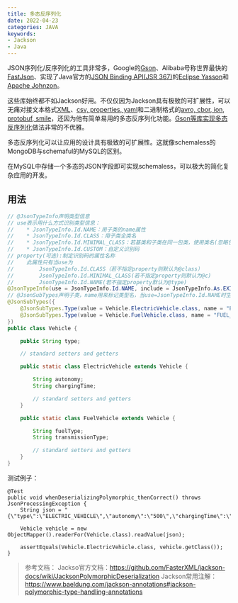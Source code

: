 ```yaml
---
title: 多态反序列化
date: 2022-04-23
categories: JAVA
keywords:
- Jackson
- Java
---
```


JSON序列化/反序列化的工具非常多，Google的[Gson](https://github.com/google/gson)、Alibaba号称世界最快的[FastJson](https://github.com/alibaba/fastjson)、实现了Java官方的[JSON Binding API(JSR 367)](https://javaee.github.io/jsonb-spec/)的[Eclipse Yasson](https://github.com/eclipse-ee4j/yasson)和[Apache Johnzon](https://github.com/apache/johnzon)。

这些库始终都不如Jackson好用。不仅仅因为Jackson具有极致的可扩展性，可以无痛对接文本格式[XML](https://github.com/FasterXML/jackson-dataformat-xml)、[csv, properties, yaml](https://github.com/FasterXML/jackson-dataformats-text)和二进制格式的[avro, cbor, ion, protobuf, smile](https://github.com/FasterXML/jackson-dataformats-binary)，还因为他有简单易用的多态反序列化功能。[Gson等库实现多态反序列化](https://ruediste.github.io/java/gson/2020/04/29/polymorphic-json-with-gson.html)做法非常的不优雅。

多态反序列化可以让应用的设计具有极致的可扩展性。这就像schemaless的MongoDB与schemaful的MySQL的区别。

在MySQL中存储一个多态的JSON字段即可实现schemaless，可以极大的简化复杂应用的开发。

## 用法

```java
// @JsonTypeInfo声明类型信息
// use表示用什么方式识别类型信息：
//    * JsonTypeInfo.Id.NAME：用子类的name属性
//    * JsonTypeInfo.Id.CLASS：用子类全类名
//    * JsonTypeInfo.Id.MINIMAL_CLASS：若基类和子类在同一包类，使用类名(忽略包名)作为识别码
//    * JsonTypeInfo.Id.CUSTOM：自定义识别码
// property(可选):制定识别码的属性名称
//    此属性只有当use为
//        JsonTypeInfo.Id.CLASS（若不指定property则默认为@class）
//        JsonTypeInfo.Id.MINIMAL_CLASS(若不指定property则默认为@c)
//        JsonTypeInfo.Id.NAME(若不指定property默认为@type)
@JsonTypeInfo(use = JsonTypeInfo.Id.NAME, include = JsonTypeInfo.As.EXISTING_PROPERTY, property = "type", visible = true)
// @JsonSubTypes声明子类，name用来标记类型名，当use=JsonTypeInfo.Id.NAME时生效。
@JsonSubTypes({
    @JsonSubTypes.Type(value = Vehicle.ElectricVehicle.class, name = "ELECTRIC_VEHICLE"),
    @JsonSubTypes.Type(value = Vehicle.FuelVehicle.class, name = "FUEL_VEHICLE")
})
public class Vehicle {

    public String type;

    // standard setters and getters

    public static class ElectricVehicle extends Vehicle {

        String autonomy;
        String chargingTime;

        // standard setters and getters
    }

    public static class FuelVehicle extends Vehicle {

        String fuelType;
        String transmissionType;

        // standard setters and getters
    }
}
```

测试例子：

```
@Test
public void whenDeserializingPolymorphic_thenCorrect() throws JsonProcessingException {
    String json = "{\"type\":\"ELECTRIC_VEHICLE\",\"autonomy\":\"500\",\"chargingTime\":\"200\"}";

    Vehicle vehicle = new ObjectMapper().readerFor(Vehicle.class).readValue(json);

    assertEquals(Vehicle.ElectricVehicle.class, vehicle.getClass());
}
```

> 参考文档：
> Jackso官方文档：https://github.com/FasterXML/jackson-docs/wiki/JacksonPolymorphicDeserialization
> Jackson常用注解：https://www.baeldung.com/jackson-annotations#jackson-polymorphic-type-handling-annotations
